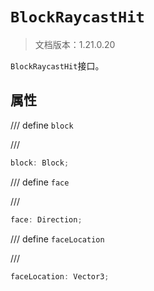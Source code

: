# `BlockRaycastHit`

> 文档版本：1.21.0.20

`BlockRaycastHit`接口。

## 属性

/// define
`block`


///

```js
block: Block;
```


/// define
`face`


///

```js
face: Direction;
```


/// define
`faceLocation`


///

```js
faceLocation: Vector3;
```

